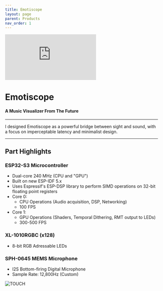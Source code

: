 ```yaml
---
title: Emotiscope
layout: page
parent: Products
nav_order: 1
---
```


<iframe class="youtube-video" src="https://www.youtube.com/embed/n2YH9V63OQo" title="YouTube video player" frameborder="0" allow="accelerometer; autoplay; clipboard-write; encrypted-media; gyroscope; picture-in-picture; web-share" allowfullscreen></iframe>

# Emotiscope

#### A Music Visualizer From The Future

--------------------------------------------

I designed Emotiscope as a powerful bridge between sight and sound, with a focus on imperceptable latency and minimalist design.

--------------------------------------------

## Part Highlights

### ESP32-S3 Microcontroller

- Dual-core 240 MHz (CPU and "GPU")
- Built on new ESP-IDF 5.x
- Uses Espressif's ESP-DSP library to perform SIMD operations on 32-bit floating point registers
- Core 0: 
    - CPU Operations (Audio acquisition, DSP, Networking)
    - 100 FPS
- Core 1:
    - GPU Operations (Shaders, Temporal Dithering, RMT output to LEDs)
    - 300-500 FPS

### XL-1010RGBC (x128)

- 8-bit RGB Adressable LEDs

### SPH-0645 MEMS Microphone

- I2S Bottom-firing Digital Microphone
- Sample Rate: 12,800Hz (Custom)




![TOUCH](https://github.com/lixie-labs/emotiscope/blob/main/extras/img/emotiscope_spectrum_crop.jpg?raw=true)